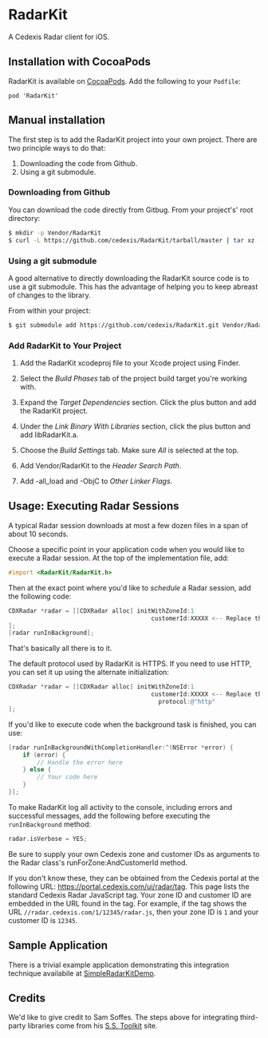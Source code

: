 RadarKit
========

A Cedexis Radar client for iOS.

## Installation with CocoaPods

RadarKit is available on [CocoaPods](http://www.cocoapods.org). Add the following to your `Podfile`:

    pod 'RadarKit'

## Manual installation

The first step is to add the RadarKit project into your own project. There are two principle ways to do that:

1. Downloading the code from Github.
2. Using a git submodule.

### Downloading from Github

You can download the code directly from Gitbug.  From your project's' root directory:

```bash
$ mkdir -p Vendor/RadarKit
$ curl -L https://github.com/cedexis/RadarKit/tarball/master | tar xz --strip 1 -C Vendor/RadarKit
```

### Using a git submodule

A good alternative to directly downloading the RadarKit source code is to use a git submodule.  This has the
advantage of helping you to keep abreast of changes to the library.

From within your project:

```bash
$ git submodule add https://github.com/cedexis/RadarKit.git Vendor/RadarKit
```

### Add RadarKit to Your Project

1. Add the RadarKit xcodeproj file to your Xcode project using Finder.

2. Select the _Build Phases_ tab of the project build target you're working with.

3. Expand the _Target Dependencies_ section.  Click the plus button and add the RadarKit project.

4. Under the _Link Binary With Libraries_ section, click the plus button and add libRadarKit.a.

5. Choose the _Build Settings_ tab.  Make sure _All_ is selected at the top.

6. Add Vendor/RadarKit to the _Header Search Path_.

7. Add -all_load and -ObjC to _Other Linker Flags_.

## Usage: Executing Radar Sessions

A typical Radar session downloads at most a few dozen files in a span of about 10 seconds.

Choose a specific point in your application code when you would like to execute a Radar session.
At the top of the implementation file, add:

```Objective-C
#import <RadarKit/RadarKit.h>
```

Then at the exact point where you'd like to _schedule_ a Radar session, add the following code:

```Objective-C
CDXRadar *radar = [[CDXRadar alloc] initWithZoneId:1 
                                        customerId:XXXXX <-- Replace this with your own Cedexis customer ID.
];
[radar runInBackground];
```

That's basically all there is to it.

The default protocol used by RadarKit is HTTPS. If you need to use HTTP, you can set it up using the alternate initialization:

```Objective-C
CDXRadar *radar = [[CDXRadar alloc] initWithZoneId:1 
                                        customerId:XXXXX <-- Replace this with your own Cedexis customer ID.
                                          protocol:@"http"
];
```
If you'd like to execute code when the background task is finished, you can use:

```Objective-C
[radar runInBackgroundWithCompletionHandler:^(NSError *error) {
    if (error) {
        // Handle the error here
    } else {
        // Your code here
    }
}];
```

To make RadarKit log all activity to the console, including errors and successful messages, add the following before executing the `runInBackground` method:

```Objective-C
radar.isVerbose = YES;
```

Be sure to supply your own Cedexis zone and customer IDs as arguments to the Radar class's
runForZone:AndCustomerId method.

If you don't know these, they can be obtained from the Cedexis portal at the following URL:
https://portal.cedexis.com/ui/radar/tag. This page lists the standard Cedexis Radar
JavaScript tag. Your zone ID and customer ID are embedded in the URL found in the tag.
For example, if the tag shows the URL `//radar.cedexis.com/1/12345/radar.js`, then your
zone ID is `1` and your customer ID is `12345`.

## Sample Application

There is a trivial example application demonstrating this integration technique availabile
at [SimpleRadarKitDemo](https://github.com/cedexis/SimpleRadarKitDemo).

## Credits

We'd like to give credit to Sam Soffes. The steps above for integrating third-party libraries
come from his [S.S. Toolkit](http://sstoolk.it/) site.

